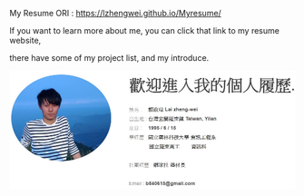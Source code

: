 My Resume ORI : https://lzhengwei.github.io/Myresume/

If you want to learn more about me, you can click that link to my resume website, 

there have some of my project list, and my introduce.

![程式畫面](https://github.com/lzhengwei/Myresume/blob/gh-pages/myresume.jpg)

